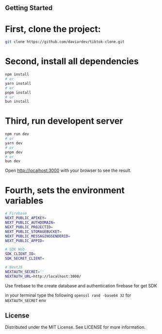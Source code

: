 ## Getting Started

# First, clone the project:

```bash
git clone https://github.com/daviardev/tiktok-clone.git

```

# Second, install all dependencies

```bash
npm install
# or
yarn install
# or
pnpm install
# or
bun install
```

# Third, run developent server

```bash
npm run dev
# or
yarn dev
# or
pnpm dev
# or
bun dev
```

Open [http://localhost:3000](http://localhost:3000) with your browser to see the result.


# Fourth, sets the environment variables

```bash
# Firebase
NEXT_PUBLIC_APIKEY=
NEXT_PUBLIC_AUTHDOMAIN=
NEXT_PUBLIC_PROJECTID=
NEXT_PUBLIC_STORAGEBUCKET=
NEXT_PUBLIC_MESSAGINGSENDERID=
NEXT_PUBLIC_APPID=

# SDK Web
SDK_CLIENT_ID=
SDK_SECRET_CLIENT=

# NextJS
NEXTAUTH_SECRET=''
NEXTAUTH_URL=http://localhost:3000/
```

Use firebase to the create database and authentication firebase for get SDK

in your terminal type the following `openssl rand -base64 32` for `NEXTAUTH_SECRET` env

## License
Distributed under the MIT License. See LICENSE for more information.
